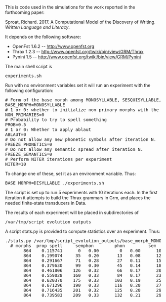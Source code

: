 This is code used in the simulations for the work reported in the forthcoming paper:

Sproat, Richard. 2017. A Computational Model of the Discovery of
Writing. <em>Written Language and Literacy</em>.

It depends on the following software:

* OpenFst 1.6.2  -- <a href="http://www.openfst.org">http://www.openfst.org</a>
* Thrax 1.2.3 -- <a
  href="http://www.openfst.org/twiki/bin/view/GRM/Thrax">http://www.openfst.org/twiki/bin/view/GRM/Thrax</a>
* Pynini 1.5 -- <a
  href="http://www.openfst.org/twiki/bin/view/GRM/Pynini">http://www.openfst.org/twiki/bin/view/GRM/Pynini</a>

The main shell script is

<pre>
experiments.sh
</pre>

Run with no environment variables set it will run an experiment with the
following configuration:

<pre>
# Form of the base morph among MONOSYLLABLE, SESQUISYLLABLE, DISYLLABLE
BASE_MORPH=MONOSYLLABLE
# 1 or 0: whether to initialize non primary morphs with the symbol
NON_PRIMARIES=0
# Probability to try to spell something
PROB=0.5
# 1 or 0: Whether to apply ablaut
ABLAUT=0
# Do not allow any new phonetic symbols after iteration N.
FREEZE_PHONETICS=0
# Do not allow any semantic spread after iteration N.
FREEZE_SEMANTICS=0
# Perform NITER iterations per experiment
NITER=10
</pre>

To change one of these, set it as an environment variable. Thus:

<pre>
BASE_MORPH=DISYLLABLE ./experiments.sh
</pre>

The script is set up to run 5 experiments with 10 iterations each. In the first
iteration it attempts to build the Thrax grammars in Grm, and places the needed
finite-state transducers in Data.

The results of each experiment will be placed in subdirectories of

<pre>/var/tmp/script_evolution_outputs</pre>

A script stats.py is provided to compute statistics over an
experiment. Thus:

<pre>
./stats.py /var/tmp/script_evolution_outputs/base_morph_MONOSYLLABLE/prob_0.5/non_primaries_0/ablaut_0/freeze_0/freeze_semantics_0/0
  # morphs	prop spell	   semphon	      phon	       sem
       864	  0.115741	    0	0.00	    0	0.00	  100	1.00
       864	  0.199074	   35	0.20	   13	0.08	  124	0.72
       864	  0.291667	   71	0.28	   27	0.11	  154	0.61
       864	  0.379630	   99	0.30	   45	0.14	  184	0.56
       864	  0.461806	  126	0.32	   66	0.17	  207	0.52
       864	  0.559028	  160	0.33	   84	0.17	  239	0.49
       864	  0.620370	  175	0.33	  103	0.19	  258	0.48
       864	  0.671296	  190	0.33	  116	0.20	  274	0.47
       864	  0.716435	  201	0.32	  125	0.20	  293	0.47
       864	  0.739583	  209	0.33	  132	0.21	  298	0.47
</pre>

